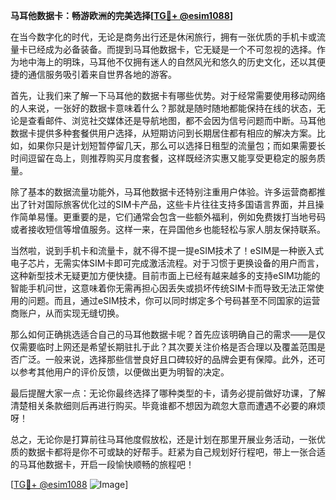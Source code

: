 **马耳他数据卡：畅游欧洲的完美选择[[TG💪+ @esim1088](https://t.me/s/esim1088)]**

在当今数字化的时代，无论是商务出行还是休闲旅行，拥有一张优质的手机卡或流量卡已经成为必备装备。而提到马耳他数据卡，它无疑是一个不可忽视的选择。作为地中海上的明珠，马耳他不仅拥有迷人的自然风光和悠久的历史文化，还以其便捷的通信服务吸引着来自世界各地的游客。

首先，让我们来了解一下马耳他的数据卡有哪些优势。对于经常需要使用移动网络的人来说，一张好的数据卡意味着什么？那就是随时随地都能保持在线的状态，无论是查看邮件、浏览社交媒体还是导航地图，都不会因为信号问题而中断。马耳他数据卡提供多种套餐供用户选择，从短期访问到长期居住都有相应的解决方案。比如，如果你只是计划短暂停留几天，那么可以选择日租型的流量包；而如果需要长时间逗留在岛上，则推荐购买月度套餐，这样既经济实惠又能享受更稳定的服务质量。

除了基本的数据流量功能外，马耳他数据卡还特别注重用户体验。许多运营商都推出了针对国际旅客优化过的SIM卡产品，这些卡片往往支持多国语言界面，并且操作简单易懂。更重要的是，它们通常会包含一些额外福利，例如免费拨打当地号码或者接收短信等增值服务。这样一来，在异国他乡也能轻松与家人朋友保持联系。

当然啦，说到手机卡和流量卡，就不得不提一提eSIM技术了！eSIM是一种嵌入式电子芯片，无需实体SIM卡即可完成激活流程。对于习惯于更换设备的用户而言，这种新型技术无疑更加方便快捷。目前市面上已经有越来越多的支持eSIM功能的智能手机问世，这意味着你无需再担心因丢失或损坏传统SIM卡而导致无法正常使用的问题。而且，通过eSIM技术，你可以同时绑定多个号码甚至不同国家的运营商账户，从而实现无缝切换。

那么如何正确挑选适合自己的马耳他数据卡呢？首先应该明确自己的需求——是仅仅需要临时上网还是希望长期驻扎于此？其次要关注价格是否合理以及覆盖范围是否广泛。一般来说，选择那些信誉良好且口碑较好的品牌会更有保障。此外，还可以参考其他用户的评价反馈，以便做出更为明智的决定。

最后提醒大家一点：无论你最终选择了哪种类型的卡，请务必提前做好功课，了解清楚相关条款细则后再进行购买。毕竟谁都不想因为疏忽大意而遭遇不必要的麻烦呀！

总之，无论你是打算前往马耳他度假放松，还是计划在那里开展业务活动，一张优质的数据卡都将是你不可或缺的好帮手。赶紧为自己规划好行程吧，带上一张合适的马耳他数据卡，开启一段愉快顺畅的旅程吧！

[[TG💪+ @esim1088](https://t.me/s/esim1088) ![Image](https://i.postimg.cc/4NQfJmqS/Snipaste-2025-05-13-00-14-12.png)]